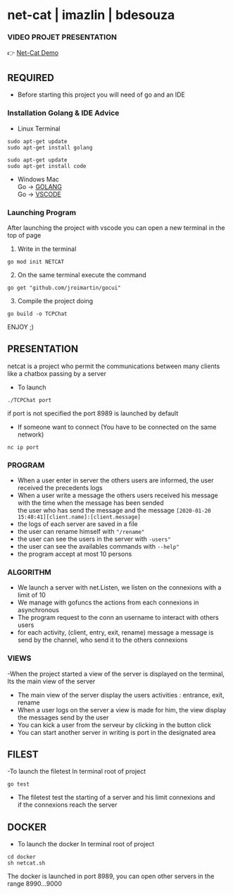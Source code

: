 # net-cat | imazlin | bdesouza

### VIDEO PROJET PRESENTATION
👉 [Net-Cat Demo](https://streamable.com/vb5aoo)

## REQUIRED

- Before starting this project you will need of go and an IDE
### Installation Golang & IDE Advice
- Linux Terminal
```
sudo apt-get update
sudo apt-get install golang

sudo apt-get update
sudo apt-get install code
```
- Windows Mac  
Go -> [GOLANG](https://go.dev/doc/install)  
Go -> [VSCODE](https://code.visualstudio.com/download)

### Launching Program
After launching the project with vscode you can open
a new terminal in the top of page  
1. Write in the terminal 
```
go mod init NETCAT
```
2. On the same terminal execute the command
```
go get "github.com/jroimartin/gocui"
```
3. Compile the project doing
``` 
go build -o TCPChat
```
ENJOY ;)  

## PRESENTATION
netcat is a project who permit the communications between many clients like a chatbox passing by a server
- To launch 
```
./TCPChat port
```
if port is not specified the port 8989 is launched by default
- If someone want to connect (You have to be connected on the same network)
```
nc ip port
```

### PROGRAM  
- When a user enter in server the others users are informed, the user received the precedents logs 
- When a user write a message the others users received his message with the time when the message has been sended  
the user who has send the message and the message ``` [2020-01-20 15:48:41][client.name]:[client.message] ```  
- the logs of each server are saved in a file
- the user can rename himself with ``` "/rename" ```
- the user can see the users in the server with ``` -users" ```
- the user can see the availables commands with ``` --help" ```
- the program accept at most 10 persons

### ALGORITHM
- We launch a server with net.Listen, we listen on the connexions with a limit of 10  
- We manage with gofuncs the actions from each connexions in asynchronous  
- The program request to the conn an username to interact with others users
- for each activity, (client, entry, exit, rename) message a message is send by the channel, who send it to the others connexions  

### VIEWS
-When the project started a view of the server is displayed on the terminal, Its the main view of the server
- The main view of the server display the users activities : entrance, exit, rename
- When a user logs on the server a view is made for him, the view display the messages send by the user
- You can kick a user from the serveur by clicking in the button click
- You can start another server in writing is port in the designated area


## FILEST
-To launch the filetest In terminal root of project
```
go test
```

- The filetest test the starting of a server and his limit connexions and  
if the connexions reach the server

## DOCKER

- To launch the docker In terminal root of project
```
cd docker
sh netcat.sh
```

The docker is launched in port 8989, you can open other servers in the range 8990...9000